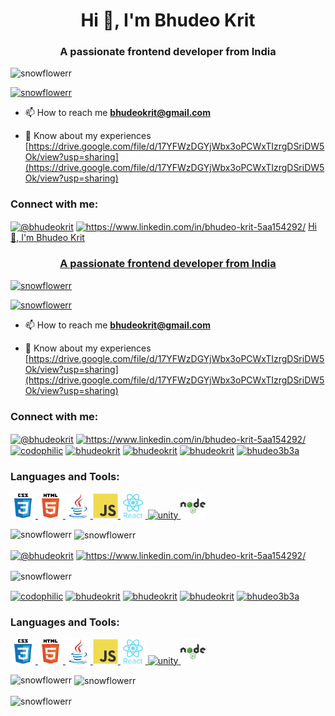 <h1 align="center">Hi 👋, I'm Bhudeo Krit</h1>
<h3 align="center">A passionate frontend developer from India</h3>

<p align="left"> <img src="https://komarev.com/ghpvc/?username=snowflowerr&label=Profile%20views&color=0e75b6&style=flat" alt="snowflowerr" /> </p>

<p align="left"> <a href="https://github.com/SnowFlowerr?tab=repositories"><img src="https://github-profile-trophy.vercel.app/?username=snowflowerr" alt="snowflowerr" /></a> </p>

- 📫 How to reach me **bhudeokrit@gmail.com**

- 📄 Know about my experiences [https://drive.google.com/file/d/17YFWzDGYjWbx3oPCWxTIzrgDSriDW5Ok/view?usp=sharing](https://drive.google.com/file/d/17YFWzDGYjWbx3oPCWxTIzrgDSriDW5Ok/view?usp=sharing)

<h3 align="left">Connect with me:</h3>
<p align="left">
<a href="https://twitter.com/@bhudeokrit" target="blank"><img align="center" src="https://raw.githubusercontent.com/rahuldkjain/github-profile-readme-generator/master/src/images/icons/Social/twitter.svg" alt="@bhudeokrit" height="30" width="40" /></a>
<a href="https://linkedin.com/in/https://www.linkedin.com/in/bhudeo-krit-5aa154292/" target="blank"><img align="center" src="https://raw.githubusercontent.com/rahuldkjain/github-profile-readme-generator/master/src/images/icons/Social/linked-in-alt.svg" alt="https://www.linkedin.com/in/bhudeo-krit-5aa154292/" height="30" width="40" /></a>
<a href="<h1 align="center">Hi 👋, I'm Bhudeo Krit</h1>
<h3 align="center">A passionate frontend developer from India</h3>

<p align="left"> <img src="https://komarev.com/ghpvc/?username=snowflowerr&label=Profile%20views&color=0e75b6&style=flat" alt="snowflowerr" /> </p>

<p align="left"> <a href="https://github.com/SnowFlowerr?tab=repositories"><img src="https://github-profile-trophy.vercel.app/?username=snowflowerr" alt="snowflowerr" /></a> </p>

- 📫 How to reach me **bhudeokrit@gmail.com**

- 📄 Know about my experiences [https://drive.google.com/file/d/17YFWzDGYjWbx3oPCWxTIzrgDSriDW5Ok/view?usp=sharing](https://drive.google.com/file/d/17YFWzDGYjWbx3oPCWxTIzrgDSriDW5Ok/view?usp=sharing)

<h3 align="left">Connect with me:</h3>
<p align="left">
<a href="https://twitter.com/@bhudeokrit" target="blank"><img align="center" src="https://raw.githubusercontent.com/rahuldkjain/github-profile-readme-generator/master/src/images/icons/Social/twitter.svg" alt="@bhudeokrit" height="30" width="40" /></a>
<a href="https://linkedin.com/in/https://www.linkedin.com/in/bhudeo-krit-5aa154292/" target="blank"><img align="center" src="https://raw.githubusercontent.com/rahuldkjain/github-profile-readme-generator/master/src/images/icons/Social/linked-in-alt.svg" alt="https://www.linkedin.com/in/bhudeo-krit-5aa154292/" height="30" width="40" /></a>
<a href="https://www.youtube.com/channel/UCHwIabELNcUptr6k0_U4T3A" target="blank"><img align="center" src="https://raw.githubusercontent.com/rahuldkjain/github-profile-readme-generator/master/src/images/icons/Social/youtube.svg" alt="codophilic" height="30" width="40" /></a>
<a href="https://www.codechef.com/users/bhudeokrit" target="blank"><img align="center" src="https://cdn.jsdelivr.net/npm/simple-icons@3.1.0/icons/codechef.svg" alt="bhudeokrit" height="30" width="40" /></a>
<a href="https://codeforces.com/profile/bhudeokrit" target="blank"><img align="center" src="https://raw.githubusercontent.com/rahuldkjain/github-profile-readme-generator/master/src/images/icons/Social/codeforces.svg" alt="bhudeokrit" height="30" width="40" /></a>
<a href="https://www.leetcode.com/bhudeokrit" target="blank"><img align="center" src="https://raw.githubusercontent.com/rahuldkjain/github-profile-readme-generator/master/src/images/icons/Social/leet-code.svg" alt="bhudeokrit" height="30" width="40" /></a>
<a href="https://auth.geeksforgeeks.org/user/bhudeo3b3a" target="blank"><img align="center" src="https://raw.githubusercontent.com/rahuldkjain/github-profile-readme-generator/master/src/images/icons/Social/geeks-for-geeks.svg" alt="bhudeo3b3a" height="30" width="40" /></a>
</p>

<h3 align="left">Languages and Tools:</h3>
<p align="left"> <a href="https://www.w3schools.com/css/" target="_blank" rel="noreferrer"> <img src="https://raw.githubusercontent.com/devicons/devicon/master/icons/css3/css3-original-wordmark.svg" alt="css3" width="40" height="40"/> </a> <a href="https://www.w3.org/html/" target="_blank" rel="noreferrer"> <img src="https://raw.githubusercontent.com/devicons/devicon/master/icons/html5/html5-original-wordmark.svg" alt="html5" width="40" height="40"/> </a> <a href="https://www.java.com" target="_blank" rel="noreferrer"> <img src="https://raw.githubusercontent.com/devicons/devicon/master/icons/java/java-original.svg" alt="java" width="40" height="40"/> </a> <a href="https://developer.mozilla.org/en-US/docs/Web/JavaScript" target="_blank" rel="noreferrer"> <img src="https://raw.githubusercontent.com/devicons/devicon/master/icons/javascript/javascript-original.svg" alt="javascript" width="40" height="40"/> </a> <a href="https://reactjs.org/" target="_blank" rel="noreferrer"> <img src="https://raw.githubusercontent.com/devicons/devicon/master/icons/react/react-original-wordmark.svg" alt="react" width="40" height="40"/> </a> <a href="https://unity.com/" target="_blank" rel="noreferrer"> <img src="https://www.vectorlogo.zone/logos/unity3d/unity3d-icon.svg" alt="unity" width="40" height="40"/> </a>
<a href="https://nodejs.org" target="_blank" rel="noreferrer"> <img src="https://raw.githubusercontent.com/devicons/devicon/master/icons/nodejs/nodejs-original-wordmark.svg" alt="nodejs" width="40" height="40"/> </a> </p>

<p><img align="left" src="https://github-readme-stats.vercel.app/api/top-langs?username=snowflowerr&show_icons=true&locale=en&layout=compact" alt="snowflowerr" /></p>

<p>&nbsp;<img align="center" src="https://github-readme-stats.vercel.app/api?username=snowflowerr&show_icons=true&locale=en" alt="snowflowerr" /></p>
<a href="https://twitter.com/@bhudeokrit" target="blank"><img align="center" src="https://raw.githubusercontent.com/rahuldkjain/github-profile-readme-generator/master/src/images/icons/Social/twitter.svg" alt="@bhudeokrit" height="30" width="40" /></a>
<a href="https://linkedin.com/in/https://www.linkedin.com/in/bhudeo-krit-5aa154292/" target="blank"><img align="center" src="https://raw.githubusercontent.com/rahuldkjain/github-profile-readme-generator/master/src/images/icons/Social/linked-in-alt.svg" alt="https://www.linkedin.com/in/bhudeo-krit-5aa154292/" height="30" width="40" /></a>
<p><img align="center" src="https://github-readme-streak-stats.herokuapp.com/?user=snowflowerr&" alt="snowflowerr" /></p>
<a href="https://www.youtube.com/channel/UCHwIabELNcUptr6k0_U4T3A" target="blank"><img align="center" src="https://raw.githubusercontent.com/rahuldkjain/github-profile-readme-generator/master/src/images/icons/Social/youtube.svg" alt="codophilic" height="30" width="40" /></a>
<a href="https://www.codechef.com/users/bhudeokrit" target="blank"><img align="center" src="https://cdn.jsdelivr.net/npm/simple-icons@3.1.0/icons/codechef.svg" alt="bhudeokrit" height="30" width="40" /></a>
<a href="https://codeforces.com/profile/bhudeokrit" target="blank"><img align="center" src="https://raw.githubusercontent.com/rahuldkjain/github-profile-readme-generator/master/src/images/icons/Social/codeforces.svg" alt="bhudeokrit" height="30" width="40" /></a>
<a href="https://www.leetcode.com/bhudeokrit" target="blank"><img align="center" src="https://raw.githubusercontent.com/rahuldkjain/github-profile-readme-generator/master/src/images/icons/Social/leet-code.svg" alt="bhudeokrit" height="30" width="40" /></a>
<a href="https://auth.geeksforgeeks.org/user/bhudeo3b3a" target="blank"><img align="center" src="https://raw.githubusercontent.com/rahuldkjain/github-profile-readme-generator/master/src/images/icons/Social/geeks-for-geeks.svg" alt="bhudeo3b3a" height="30" width="40" /></a>
</p>

<h3 align="left">Languages and Tools:</h3>
<p align="left"> <a href="https://www.w3schools.com/css/" target="_blank" rel="noreferrer"> <img src="https://raw.githubusercontent.com/devicons/devicon/master/icons/css3/css3-original-wordmark.svg" alt="css3" width="40" height="40"/> </a> <a href="https://www.w3.org/html/" target="_blank" rel="noreferrer"> <img src="https://raw.githubusercontent.com/devicons/devicon/master/icons/html5/html5-original-wordmark.svg" alt="html5" width="40" height="40"/> </a> <a href="https://www.java.com" target="_blank" rel="noreferrer"> <img src="https://raw.githubusercontent.com/devicons/devicon/master/icons/java/java-original.svg" alt="java" width="40" height="40"/> </a> <a href="https://developer.mozilla.org/en-US/docs/Web/JavaScript" target="_blank" rel="noreferrer"> <img src="https://raw.githubusercontent.com/devicons/devicon/master/icons/javascript/javascript-original.svg" alt="javascript" width="40" height="40"/> </a> <a href="https://reactjs.org/" target="_blank" rel="noreferrer"> <img src="https://raw.githubusercontent.com/devicons/devicon/master/icons/react/react-original-wordmark.svg" alt="react" width="40" height="40"/> </a> <a href="https://unity.com/" target="_blank" rel="noreferrer"> <img src="https://www.vectorlogo.zone/logos/unity3d/unity3d-icon.svg" alt="unity" width="40" height="40"/> </a>
<a href="https://nodejs.org" target="_blank" rel="noreferrer"> <img src="https://raw.githubusercontent.com/devicons/devicon/master/icons/nodejs/nodejs-original-wordmark.svg" alt="nodejs" width="40" height="40"/> </a></p>

<p><img align="left" src="https://github-readme-stats.vercel.app/api/top-langs?username=snowflowerr&show_icons=true&locale=en&layout=compact" alt="snowflowerr" /></p>

<p>&nbsp;<img align="center" src="https://github-readme-stats.vercel.app/api?username=snowflowerr&show_icons=true&locale=en" alt="snowflowerr" /></p>

<p><img align="center" src="https://github-readme-streak-stats.herokuapp.com/?user=snowflowerr&" alt="snowflowerr" /></p>
